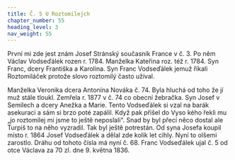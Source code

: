 ```yaml
---
title: Č. 5 U Roztomilejch
chapter_number: 55
heading_level: 3
nav_weight: 55
---
```



První mi zde jest znám Josef Stránský současník France v č. 3.
Po něm Václav Vodseďálek rozen r. 1784. Manželka Kateřina roz. též r. 1784. Syn Franc, dcery
Františka a Karolina. Syn Franc Vodseďálek jemuž říkali Roztomiláček protože slovo roztomilý
často užíval.

Manželka Veronika dcera Antonína Nováka č. 74. Byla hluchá od toho že jí muž stále tloukl.
Zemřela r. 1877 v č. 74 co obecní žebračka. Syn Josef v Semilech a dcery Anežka a Marie.
Tento Vodseďálek si vzal na barák asekuraci a sám si brzo poté zapálil. Když pak přišel do Vyso­
kého řekli mu „jo roztomilej mi jsme to ještě neposlali“. Snad by byl přecí něco dostal ale Turpiš to
na něho vyzradil. Tak byl ještě potrestán.
Od syna Josefa koupil místo r. 1864 Josef Vodseďálek a dělal zde kolik let cihly. Nyní to olšemi
zarostlo. Dráhu od tohoto čísla má nyní č. 68. Franc Vodseďálek ujal č. 5 od otce Václava za 70 zl.
dne 9. května 1836.
